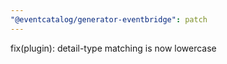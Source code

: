 ```yaml
---
"@eventcatalog/generator-eventbridge": patch
---
```


fix(plugin): detail-type matching is now lowercase
